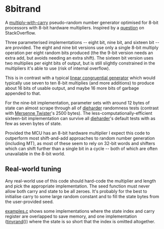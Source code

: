 8bitrand
========
A [multiply-with-carry][mwc] pseudo-random number generator optimised for 8-bit
processors with 8-bit hardware multipliers.  Inspired by a [question][] on
StackOverflow.

Three parameterised implementations -- eight bit, nine bit, and sixteen bit --
are provided.  The eight and nine bit versions use only a single 8-bit multiply
operation per eight random bits produced (the the 9-bit version needs an extra
add, but avoids needing an extra shift).  The sixteen bit version uses two
multiplies per eight bits of output, but is still slightly constrained in the
multipliers it's able to use (risk of internal overflow).

This is in contrast with a typical [linear congruential generator][lcg] which
would typically use seven to ten 8-bit multiplies (and more additions) to
produce about 16 bits of usable output, and maybe 16 more bits of garbage
appended to that.

For the nine-bit implementation, parameter sets with around 12 bytes of state
can almost scrape through all of [dieharder][] randomness tests (contrast with
[Mersenne Twister][mt]'s 2500 bytes).  The
less-computationally-efficient sixteen-bit implementation can survive
all [dieharder][]'s default tests with as few as seven bytes of state.

Provided the MCU has an 8-bit hardware multiplier I expect this code to
outperform most shift-and-add approaches to random number generation (including
MT), as most of these seem to rely on 32-bit words and shifters which can shift
further than a single bit in a cycle -- both of which are often unavailable in
the 8-bit world.

Real-world tuning
-----------------
Any real-world use of this code should hard-code the multiplier and
length and pick the appropriate implementation.  The seed function must
never allow both carry and state to be all zeroes.  It's probably for
the best to initialise carry to some large random constant and to fill
the state bytes from the user-provided seed.

[examples.c][] shows some implementations where the state index and
carry register are overlapped to save memory, and one implementation
([tinyrand][]()) where the state is so short that the index is omitted
altogether.

[question]: http://stackoverflow.com/q/16746971/2417578
[mwc]: http://en.wikipedia.org/wiki/Multiply_with_Carry
[lcg]: http://en.wikipedia.org/wiki/Linear_congruential_generator
[dieharder]: http://www.phy.duke.edu/~rgb/General/dieharder.php
[mt]: http://www.math.sci.hiroshima-u.ac.jp/~m-mat/MT/emt.html

[examples.c]: examples.c
[tinyrand]: examples.c#tinyrand

